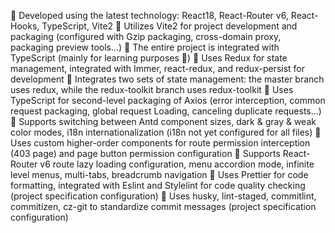 🚀 Developed using the latest technology: React18, React-Router v6, React-Hooks, TypeScript, Vite2
🚀 Utilizes Vite2 for project development and packaging (configured with Gzip packaging, cross-domain proxy, packaging preview tools…)
🚀 The entire project is integrated with TypeScript (mainly for learning purposes 🤣)
🚀 Uses Redux for state management, integrated with Immer, react-redux, and redux-persist for development
🚀 Integrates two sets of state management: the master branch uses redux, while the redux-toolkit branch uses redux-toolkit
🚀 Uses TypeScript for second-level packaging of Axios (error interception, common request packaging, global request Loading, canceling duplicate requests…)
🚀 Supports switching between Antd component sizes, dark & gray & weak color modes, i18n internationalization (i18n not yet configured for all files)
🚀 Uses custom higher-order components for route permission interception (403 page) and page button permission configuration
🚀 Supports React-Router v6 route lazy loading configuration, menu accordion mode, infinite level menus, multi-tabs, breadcrumb navigation
🚀 Uses Prettier for code formatting, integrated with Eslint and Stylelint for code quality checking (project specification configuration)
🚀 Uses husky, lint-staged, commitlint, commitizen, cz-git to standardize commit messages (project specification configuration)
